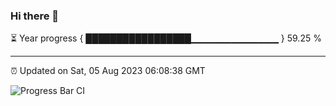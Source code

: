 ### Hi there 👋

⏳ Year progress { █████████████████▁▁▁▁▁▁▁▁▁▁▁▁▁ } 59.25 %

---

⏰ Updated on Sat, 05 Aug 2023 06:08:38 GMT

![Progress Bar CI](https://github.com/Shyam-Makwana/GitHub-Actions-Demo/workflows/Progress%20Bar%20CI/badge.svg)
